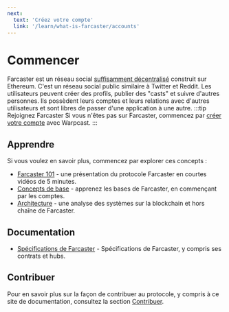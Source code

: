 ```yaml
---
next:
  text: 'Créez votre compte'
  link: '/learn/what-is-farcaster/accounts'
---
```

# Commencer
Farcaster est un réseau social [suffisamment décentralisé](https://www.varunsrinivasan.com/2022/01/11/sufficient-decentralization-for-social-networks) construit sur Ethereum.
C'est un réseau social public similaire à Twitter et Reddit. Les utilisateurs peuvent créer des profils, publier des "casts" et suivre d'autres personnes. Ils possèdent leurs comptes et leurs relations avec d'autres utilisateurs et sont libres de passer d'une application à une autre.
:::tip Rejoignez Farcaster
Si vous n'êtes pas sur Farcaster, commencez par [créer votre compte](https://www.warpcast.com/) avec Warpcast.
:::
## Apprendre
Si vous voulez en savoir plus, commencez par explorer ces concepts :
- [Farcaster 101](https://www.youtube.com/playlist?list=PL0eq1PLf6eUdm35v_840EGLXkVJDhxhcF) - une présentation du protocole Farcaster en courtes vidéos de 5 minutes.
- [Concepts de base](/learn/what-is-farcaster/accounts.md) - apprenez les bases de Farcaster, en commençant par les comptes.
- [Architecture](/learn/architecture/overview.md) - une analyse des systèmes sur la blockchain et hors chaîne de Farcaster.
## Documentation
- [Spécifications de Farcaster](https://github.com/farcasterxyz/protocol) - Spécifications de Farcaster, y compris ses contrats et hubs.
## Contribuer
Pour en savoir plus sur la façon de contribuer au protocole, y compris à ce site de documentation, consultez
la section [Contribuer](/learn/contributing/overview.md).
